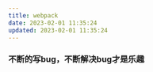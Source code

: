 ```yaml
---
title: webpack
date: 2023-02-01 11:35:24
updated: 2023-02-01 11:35:24
---
```


### 不断的写bug，不断解决bug才是乐趣
